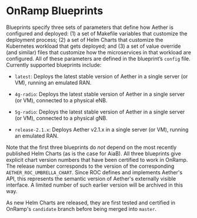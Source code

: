 OnRamp Blueprints
===============

Blueprints specify three sets of parameters that define how
Aether is configured and deployed: (1) a set of Makefile
variables that customize the deployment process; (2) a set
of Helm Charts that customize the Kubernetes workload that
gets deployed; and (3) a set of value override (and similar)
files that customize how the microservices in that workload
are configured. All of these parameters are defined in the
blueprint’s ``config`` file. Currently supported blueprints
include:

* ``latest``: Deploys the latest stable version of Aether in a
   single server (or VM), running an emulated RAN. 

* ``4g-radio``: Deploys the latest stable version of Aether in
   a single server (or VM), connected to a physical eNB. 

* ``5g-radio``: Deploys the latest stable version of Aether in
   a single server (or VM), connected to a physical gNB. 

* ``release-2.1.x``: Deploys Aether v2.1.x in a single server
    (or VM), running an emulated RAN.

Note that the first three blueprints do *not* depend on the most
recently published Helm Charts (as is the case for AiaB). All three
blueprints give explicit chart version numbers that have been
certified to work in OnRamp. The release number corresponds to
the version of the corresponding ``AETHER_ROC_UMBRELLA_CHART``.
Since ROC defines and implements Aether's API, this represents the
semantic version of Aether's externally visible interface. A limited
number of such earlier version will be archived in this way.

As new Helm Charts are released, they are first tested and certified in
OnRamp's ``candidate`` branch before being merged into ``master``.

